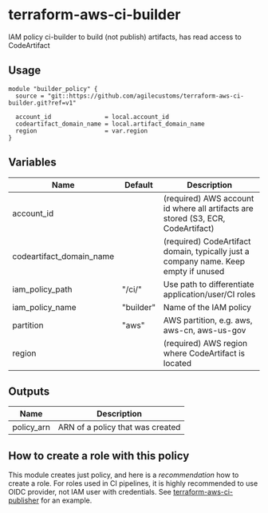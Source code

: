 # terraform-aws-ci-builder
IAM policy ci-builder to build (not publish) artifacts, has read access to CodeArtifact

## Usage
```hcl
module "builder_policy" {
  source = "git::https://github.com/agilecustoms/terraform-aws-ci-builder.git?ref=v1"

  account_id               = local.account_id
  codeartifact_domain_name = local.artifact_domain_name
  region                   = var.region
}
```

## Variables
| Name                     | Default   | Description                                                                         |
|--------------------------|-----------|-------------------------------------------------------------------------------------|
| account_id               |           | (required) AWS account id where all artifacts are stored (S3, ECR, CodeArtifact)    |
| codeartifact_domain_name |           | (required) CodeArtifact domain, typically just a company name. Keep empty if unused |
| iam_policy_path          | "/ci/"    | Use path to differentiate application/user/CI roles                                 |
| iam_policy_name          | "builder" | Name of the IAM policy                                                              |
| partition                | "aws"     | AWS partition, e.g. aws, aws-cn, aws-us-gov                                         |
| region                   |           | (required) AWS region where CodeArtifact is located                                 |

## Outputs
| Name        | Description                      |
|-------------|----------------------------------|
| policy_arn  | ARN of a policy that was created |

## How to create a role with this policy
This module creates just policy, and here is a _recommendation_ how to create a role.
For roles used in CI pipelines, it is highly recommended to use OIDC provider, not IAM user with credentials.
See [terraform-aws-ci-publisher](https://github.com/agilecustoms/terraform-aws-ci-publisher) for an example.
